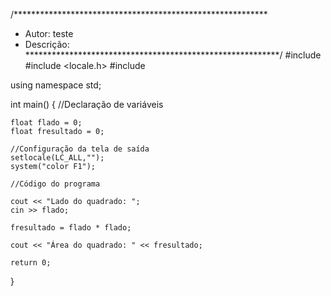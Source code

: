 /**********************************************************
- Autor:     teste
- Descrição: 
**********************************************************/
#include <iostream>
#include <locale.h>
#include <cstdlib>

using namespace std;

int main()
{
    //Declaração de variáveis

    float flado = 0;
    float fresultado = 0;

    //Configuração da tela de saída
    setlocale(LC_ALL,"");
    system("color F1");

    //Código do programa

    cout << "Lado do quadrado: ";
    cin >> flado;

    fresultado = flado * flado;

    cout << "Área do quadrado: " << fresultado;

    return 0;
}
